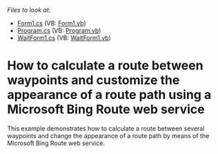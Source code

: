 <!-- default file list -->
*Files to look at*:

* [Form1.cs](./CS/ConnectToRouteService/Form1.cs) (VB: [Form1.vb](./VB/ConnectToRouteService/Form1.vb))
* [Program.cs](./CS/ConnectToRouteService/Program.cs) (VB: [Program.vb](./VB/ConnectToRouteService/Program.vb))
* [WaitForm1.cs](./CS/ConnectToRouteService/WaitForm1.cs) (VB: [WaitForm1.vb](./VB/ConnectToRouteService/WaitForm1.vb))
<!-- default file list end -->
# How to calculate a route between waypoints and customize the appearance of a route path using a Microsoft Bing Route web service


<p>This example demonstrates how to calculate a route between several waypoints and change the appearance of a route path by means of the Microsoft Bing Route web service.</p>
<p> </p>
<p> </p>

<br/>


